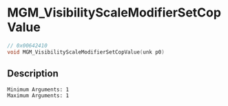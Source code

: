 # MGM_VisibilityScaleModifierSetCopValue
```c
// 0x00642410
void MGM_VisibilityScaleModifierSetCopValue(unk p0)
```
## Description
```
Minimum Arguments: 1
Maximum Arguments: 1
```
